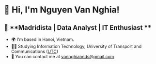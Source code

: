 # 👋 Hi, I'm Nguyen Van Nghia!  

🎯 **Madridista | Data Analyst | IT Enthusiast **
-----------------------------

* 🌍  I'm based in Hanoi, Vietnam.
* 👨‍🎓  Studying Information Technology, University of Transport and Communications ([UTC](https://www.utc.edu.vn/))
* 🤝  You can contact me at [vannghiannds@gmail.com](mailto:vannghiannds@gmail.com)

